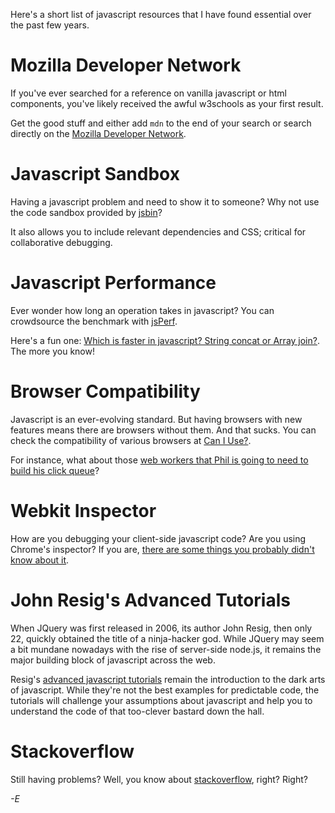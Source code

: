 Here's a short list of javascript resources that I have found essential over the past few years.


Mozilla Developer Network
=========================

If you've ever searched for a reference on vanilla javascript or html components, you've likely received the awful w3schools as your first result.

Get the good stuff and either add `mdn` to the end of your search or search directly on the [Mozilla Developer Network](https://developer.mozilla.org/en-US/).


Javascript Sandbox
==================

Having a javascript problem and need to show it to someone? Why not use the code sandbox provided by [jsbin](http://jsbin.com/)?

It also allows you to include relevant dependencies and CSS; critical for collaborative debugging.


Javascript Performance
======================

Ever wonder how long an operation takes in javascript? You can crowdsource the benchmark with [jsPerf](http://jsperf.com/).

Here's a fun one: [Which is faster in javascript? String concat or Array join?](http://jsperf.com/array-join-vs-string-connect). The more you know!


Browser Compatibility
=====================

Javascript is an ever-evolving standard. But having browsers with new features means there are browsers without them. And that sucks. You can check the compatibility of various browsers at [Can I Use?](http://caniuse.com/).

For instance, what about those [web workers that Phil is going to need to build his click queue](http://caniuse.com/#feat=webworkers)?


Webkit Inspector
================

How are you debugging your client-side javascript code? Are you using Chrome's inspector? If you are, [there are some things you probably didn't know about it](http://flaviocopes.com/things-i-didnt-know-about-the-webkit-inspector/).


John Resig's Advanced Tutorials
===============================

When JQuery was first released in 2006, its author John Resig, then only 22, quickly obtained the title of a ninja-hacker god. While JQuery may seem a bit mundane nowadays with the rise of server-side node.js, it remains the major building block of javascript across the web.

Resig's [advanced javascript tutorials](http://ejohn.org/apps/learn/#) remain the introduction to the dark arts of javascript. While they're not the best examples for predictable code, the tutorials will challenge your assumptions about javascript and help you to understand the code of that too-clever bastard down the hall.


Stackoverflow
=============

Still having problems?
Well, you know about [stackoverflow](http://stackoverflow.com/tags), right?
Right?


*-E*